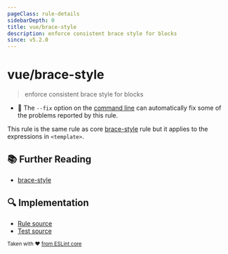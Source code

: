 ```yaml
---
pageClass: rule-details
sidebarDepth: 0
title: vue/brace-style
description: enforce consistent brace style for blocks
since: v5.2.0
---
```

# vue/brace-style
> enforce consistent brace style for blocks

- :wrench: The `--fix` option on the [command line](https://eslint.org/docs/user-guide/command-line-interface#fixing-problems) can automatically fix some of the problems reported by this rule.

This rule is the same rule as core [brace-style] rule but it applies to the expressions in `<template>`.

## :books: Further Reading

- [brace-style]

[brace-style]: https://eslint.org/docs/rules/brace-style

## :mag: Implementation

- [Rule source](https://github.com/vuejs/eslint-plugin-vue/blob/master/lib/rules/brace-style.js)
- [Test source](https://github.com/vuejs/eslint-plugin-vue/blob/master/tests/lib/rules/brace-style.js)

<sup>Taken with ❤️ [from ESLint core](https://eslint.org/docs/rules/brace-style)</sup>
